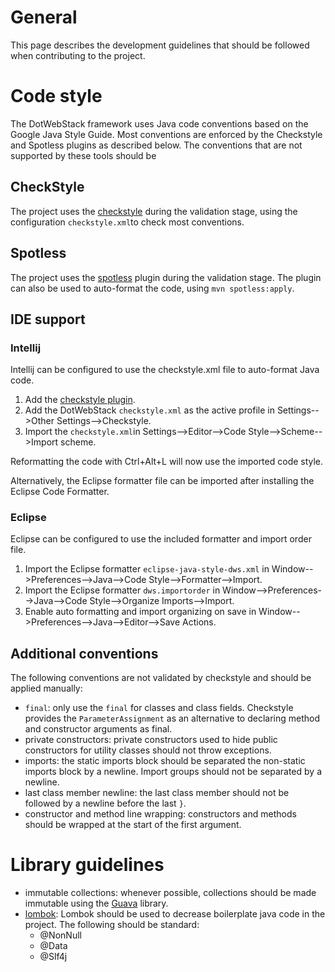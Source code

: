 # General
This page describes the development guidelines that should be followed when contributing to the project.

# Code style
The DotWebStack framework uses Java code conventions based on the Google Java Style Guide. Most conventions
are enforced by the Checkstyle and Spotless plugins as described below. The conventions that are not supported
by these tools should be 

## CheckStyle
The project uses the [checkstyle](http://checkstyle.sourceforge.net/) during the validation stage, using
 the configuration `checkstyle.xml`to check most conventions.

## Spotless
The project uses the [spotless](https://github.com/diffplug/spotless/tree/master/plugin-maven) plugin during the validation stage.
The plugin can also be used to auto-format the code, using `mvn spotless:apply`.

## IDE support
### Intellij
Intellij can be configured to use the checkstyle.xml file to auto-format Java code.
1. Add the [checkstyle plugin](https://plugins.jetbrains.com/plugin/1065-checkstyle-idea).
2. Add the DotWebStack `checkstyle.xml` as the active profile in Settings-->Other Settings-->Checkstyle.
3. Import the `checkstyle.xml`in Settings-->Editor-->Code Style-->Scheme-->Import scheme.

Reformatting the code with Ctrl+Alt+L will now use the imported code style.

Alternatively, the Eclipse formatter file can be imported after installing the Eclipse Code Formatter.

### Eclipse
Eclipse can be configured to use the included formatter and import order file.
1. Import the Eclipse formatter `eclipse-java-style-dws.xml` in Window-->Preferences-->Java-->Code Style-->Formatter-->Import.
2. Import the Eclipse formatter `dws.importorder` in Window-->Preferences-->Java-->Code Style-->Organize Imports-->Import.
3. Enable auto formatting and import organizing on save in Window-->Preferences-->Java-->Editor-->Save Actions.

## Additional conventions
The following conventions are not validated by checkstyle and should be applied manually:
* `final`: only use the `final` for classes and class fields. Checkstyle provides the `ParameterAssignment` as 
an alternative to declaring method and constructor arguments as final.
* private constructors: private constructors used to hide public constructors for utility classes should
not throw exceptions.
* imports: the static imports block should be separated the non-static imports block by a newline. 
Import groups should not be separated by a newline.
* last class member newline: the last class member should not be followed by a newline before the last `}`.
* constructor and method line wrapping: constructors and methods should be wrapped at the start of the first
argument.

# Library guidelines
* immutable collections: whenever possible, collections should be made immutable using the [Guava](https://github.com/google/guava) library.
* [lombok](https://projectlombok.org/): Lombok should be used to decrease boilerplate java code in the project. The following should be
standard:
    * @NonNull
    * @Data
    * @Slf4j



